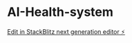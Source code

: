 # AI-Health-system

[Edit in StackBlitz next generation editor ⚡️](https://stackblitz.com/~/github.com/Talent5/AI-Health-system)